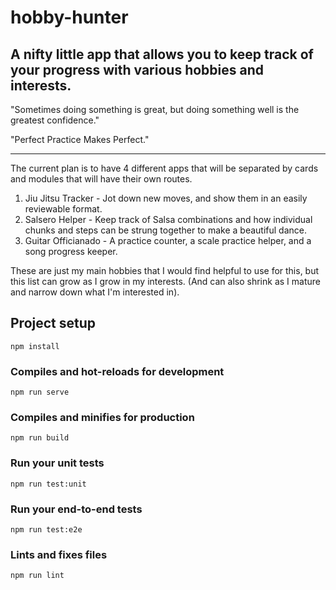 # hobby-hunter

## A nifty little app that allows you to keep track of your progress with various hobbies and interests.

"Sometimes doing something is great, but doing something well is the greatest confidence."

"Perfect Practice Makes Perfect."

-----
The current plan is to have 4 different apps that will be separated by cards and modules that will have their own routes.

1. Jiu Jitsu Tracker - Jot down new moves, and show them in an easily reviewable format.
2. Salsero Helper - Keep track of Salsa combinations and how individual chunks and steps can be strung together to make a beautiful dance.
3. Guitar Officianado - A practice counter, a scale practice helper, and a song progress keeper.

These are just my main hobbies that I would find helpful to use for this, but this list can grow as I grow in my interests. (And can also shrink as I mature and narrow down what I'm interested in).

## Project setup
```
npm install
```

### Compiles and hot-reloads for development
```
npm run serve
```

### Compiles and minifies for production
```
npm run build
```

### Run your unit tests
```
npm run test:unit
```

### Run your end-to-end tests
```
npm run test:e2e
```

### Lints and fixes files
```
npm run lint
```
